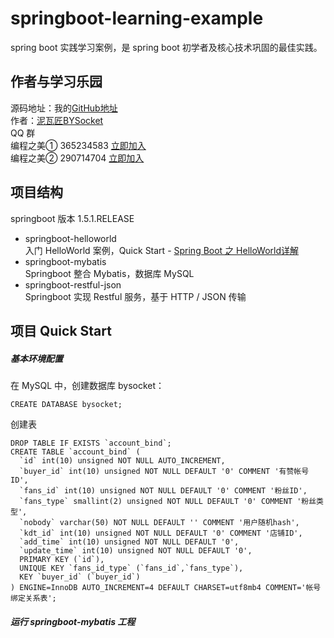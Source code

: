 # springboot-learning-example
spring boot 实践学习案例，是 spring boot 初学者及核心技术巩固的最佳实践。

## 作者与学习乐园
源码地址：我的[GitHub地址](https://github.com/JeffLi1993 "GitHub")<br>
作者：[泥瓦匠BYSocket](http://www.bysocket.com/ "泥瓦匠BYSocket")<br>
QQ 群<br>
编程之美① 365234583  [立即加入](http://jq.qq.com/?_wv=1027&k=Sx4s4U "编程之美") <br>
编程之美② 290714704  [立即加入](http://jq.qq.com/?_wv=1027&k=Sx4s4U "编程之美")

## 项目结构
springboot 版本 1.5.1.RELEASE
- springboot-helloworld<br>
入门 HelloWorld 案例，Quick Start - [Spring Boot 之 HelloWorld详解](http://www.bysocket.com/?p=1124 "Spring Boot 之 HelloWorld详解")<br>
- springboot-mybatis<br>
Springboot 整合 Mybatis，数据库 MySQL
- springboot-restful-json<br>
Springboot 实现 Restful 服务，基于 HTTP / JSON 传输


## 项目 Quick Start
##### 基本环境配置
在 MySQL 中，创建数据库 bysocket：
````
CREATE DATABASE bysocket;
````
创建表
````
DROP TABLE IF EXISTS `account_bind`;
CREATE TABLE `account_bind` (
  `id` int(10) unsigned NOT NULL AUTO_INCREMENT,
  `buyer_id` int(10) unsigned NOT NULL DEFAULT '0' COMMENT '有赞帐号ID',
  `fans_id` int(10) unsigned NOT NULL DEFAULT '0' COMMENT '粉丝ID',
  `fans_type` smallint(2) unsigned NOT NULL DEFAULT '0' COMMENT '粉丝类型',
  `nobody` varchar(50) NOT NULL DEFAULT '' COMMENT '用户随机hash',
  `kdt_id` int(10) unsigned NOT NULL DEFAULT '0' COMMENT '店铺ID',
  `add_time` int(10) unsigned NOT NULL DEFAULT '0',
  `update_time` int(10) unsigned NOT NULL DEFAULT '0',
  PRIMARY KEY (`id`),
  UNIQUE KEY `fans_id_type` (`fans_id`,`fans_type`),
  KEY `buyer_id` (`buyer_id`)
) ENGINE=InnoDB AUTO_INCREMENT=4 DEFAULT CHARSET=utf8mb4 COMMENT='帐号绑定关系表';
````


##### 运行 springboot-mybatis 工程
